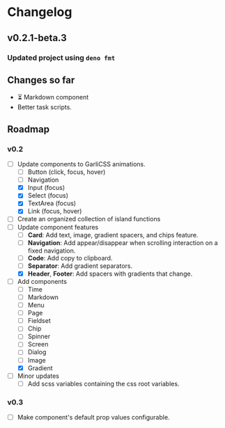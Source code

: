# Changelog

## v0.2.1-beta.3

### Updated project using `deno fmt`

## Changes so far

- ⏳ Markdown component
- Better task scripts.

## Roadmap

### v0.2

- [ ] Update components to GarliCSS animations.
  - [ ] Button (click, focus, hover)
  - [ ] Navigation
  - [x] Input (focus)
  - [x] Select (focus)
  - [x] TextArea (focus)
  - [x] Link (focus, hover)
- [ ] Create an organized collection of island functions
- [ ] Update component features
  - [ ] **Card**: Add text, image, gradient spacers, and chips feature.
  - [ ] **Navigation**: Add appear/disappear when scrolling interaction on a
        fixed navigation.
  - [ ] **Code**: Add copy to clipboard.
  - [ ] **Separator**: Add gradient separators.
  - [x] **Header**, **Footer**: Add spacers with gradients that change.
- [ ] Add components
  - [ ] Time
  - [ ] Markdown
  - [ ] Menu
  - [ ] Page
  - [ ] Fieldset
  - [ ] Chip
  - [ ] Spinner
  - [ ] Screen
  - [ ] Dialog
  - [ ] Image
  - [x] Gradient
- [ ] Minor updates
  - [ ] Add scss variables containing the css root variables.

### v0.3

- [ ] Make component's default prop values configurable.
